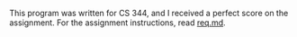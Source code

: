 This program was written for CS 344, and I received a perfect score on the assignment. For the assignment instructions, read [req.md](/req.md).
